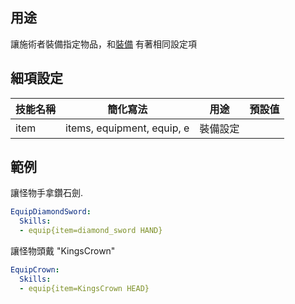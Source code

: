 ## 用途
讓施術者裝備指定物品，和[裝備](/mobs/equipment) 有著相同設定項


## 細項設定
| 技能名稱 | 簡化寫法| 用途 | 預設值 |
|-----------|-----------|----------------------------------------------------------------------|---------|
| item  | items, equipment, equip, e | 裝備設定   | |


## 範例
讓怪物手拿鑽石劍.
```yaml
EquipDiamondSword:
  Skills:
  - equip{item=diamond_sword HAND}
```

讓怪物頭戴 "KingsCrown"
```yaml
EquipCrown:
  Skills:
  - equip{item=KingsCrown HEAD}
```